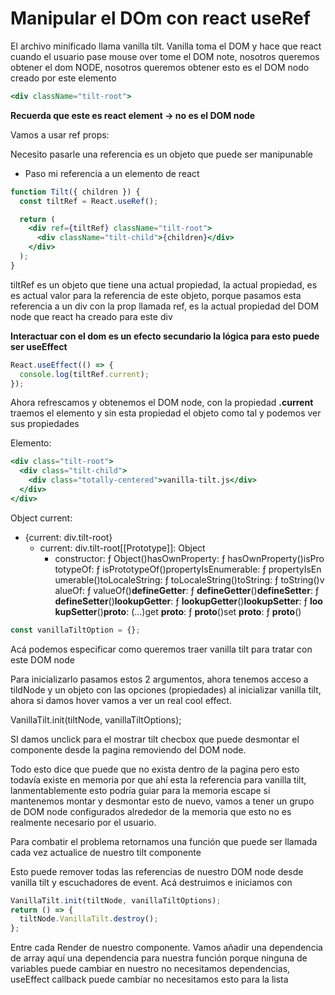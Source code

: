 # Manipular el DOm con react useRef

El archivo minificado llama vanilla tilt. Vanilla toma el DOM y hace que react cuando el usuario pase mouse over tome el DOM note, nosotros queremos obtener el dom NODE, nosotros queremos obtener esto es el DOM nodo creado por este elemento

```jsx
<div className="tilt-root">
```

**Recuerda que este es react element -> no es el DOM node**

Vamos a usar ref props:

Necesito pasarle una referencia es un objeto que puede ser manipunable

- Paso mi referencia a un elemento de react

```jsx
function Tilt({ children }) {
  const tiltRef = React.useRef();

  return (
    <div ref={tiltRef} className="tilt-root">
      <div className="tilt-child">{children}</div>
    </div>
  );
}
```

tiltRef es un objeto que tiene una actual propiedad, la actual propiedad, es es actual valor para la referencia de este objeto, porque pasamos esta referencia a un div con la prop llamada ref, es la actual propiedad del DOM node que react ha creado para este div

**Interactuar con el dom es un efecto secundario la lógica para esto puede ser useEffect**

```jsx
React.useEffect(() => {
  console.log(tiltRef.current);
});
```

Ahora refrescamos y obtenemos el DOM node, con la propiedad **.current** traemos el elemento y sin esta propiedad el objeto como tal y podemos ver sus propiedades

Elemento:

```jsx
<div class="tilt-root">
  <div class="tilt-child">
    <div class="totally-centered">vanilla-tilt.js</div>
  </div>
</div>
```

Object current:

- {current: div.tilt-root}
  - current: div.tilt-root[[Prototype]]: Object
    - constructor: ƒ Object()hasOwnProperty: ƒ hasOwnProperty()isPrototypeOf: ƒ isPrototypeOf()propertyIsEnumerable: ƒ propertyIsEnumerable()toLocaleString: ƒ toLocaleString()toString: ƒ toString()valueOf: ƒ valueOf()**defineGetter**: ƒ **defineGetter**()**defineSetter**: ƒ **defineSetter**()**lookupGetter**: ƒ **lookupGetter**()**lookupSetter**: ƒ **lookupSetter**()**proto**: (...)get **proto**: ƒ **proto**()set **proto**: ƒ **proto**()

```js
const vanillaTiltOption = {};
```

Acá podemos especificar como queremos traer vanilla tilt para tratar con este DOM node

Para inicializarlo pasamos estos 2 argumentos, ahora tenemos acceso a tildNode y un objeto con las opciones (propiedades) al inicializar vanilla tilt, ahora si damos hover vamos a ver un real cool effect.

VanillaTilt.init(tiltNode, vanillaTiltOptions);

SI damos unclick para el mostrar tilt checbox que puede desmontar el componente desde la pagina removiendo del DOM node.

Todo esto dice que puede que no exista dentro de la pagina pero esto todavía existe en memoria por que ahí esta la referencia para vanilla tilt, lanmentablemente esto podría guiar para la memoria escape si mantenemos montar y desmontar esto de nuevo, vamos a tener un grupo de DOM node configurados alrededor de la memoria que esto no es realmente necesario por el usuario.

Para combatir el problema retornamos una función que puede ser llamada cada vez actualice de nuestro tilt componente

Esto puede remover todas las referencias de nuestro DOM node desde vanilla tilt y escuchadores de event. Acá destruimos e iniciamos con

```js
VanillaTilt.init(tiltNode, vanillaTiltOptions);
return () => {
  tiltNode.VanillaTilt.destroy();
};
```

Entre cada Render de nuestro componente. Vamos añadir una dependencia de array aquí una dependencia para nuestra función porque ninguna de variables puede cambiar en nuestro no necesitamos dependencias, useEffect callback puede cambiar no necesitamos esto para la lista
